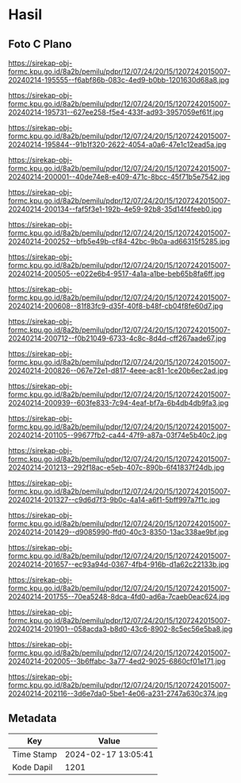 # Hasil

## Foto C Plano

https://sirekap-obj-formc.kpu.go.id/8a2b/pemilu/pdpr/12/07/24/20/15/1207242015007-20240214-195555--f6abf86b-083c-4ed9-b0bb-1201630d68a8.jpg

https://sirekap-obj-formc.kpu.go.id/8a2b/pemilu/pdpr/12/07/24/20/15/1207242015007-20240214-195731--627ee258-f5e4-433f-ad93-3957059ef61f.jpg

https://sirekap-obj-formc.kpu.go.id/8a2b/pemilu/pdpr/12/07/24/20/15/1207242015007-20240214-195844--91b1f320-2622-4054-a0a6-47e1c12ead5a.jpg

https://sirekap-obj-formc.kpu.go.id/8a2b/pemilu/pdpr/12/07/24/20/15/1207242015007-20240214-200001--40de74e8-e409-471c-8bcc-45f71b5e7542.jpg

https://sirekap-obj-formc.kpu.go.id/8a2b/pemilu/pdpr/12/07/24/20/15/1207242015007-20240214-200134--faf5f3e1-192b-4e59-92b8-35d14f4feeb0.jpg

https://sirekap-obj-formc.kpu.go.id/8a2b/pemilu/pdpr/12/07/24/20/15/1207242015007-20240214-200252--bfb5e49b-cf84-42bc-9b0a-ad66315f5285.jpg

https://sirekap-obj-formc.kpu.go.id/8a2b/pemilu/pdpr/12/07/24/20/15/1207242015007-20240214-200505--e022e6b4-9517-4a1a-a1be-beb65b8fa6ff.jpg

https://sirekap-obj-formc.kpu.go.id/8a2b/pemilu/pdpr/12/07/24/20/15/1207242015007-20240214-200608--81f83fc9-d35f-40f8-b48f-cb04f8fe60d7.jpg

https://sirekap-obj-formc.kpu.go.id/8a2b/pemilu/pdpr/12/07/24/20/15/1207242015007-20240214-200712--f0b21049-6733-4c8c-8d4d-cff267aade67.jpg

https://sirekap-obj-formc.kpu.go.id/8a2b/pemilu/pdpr/12/07/24/20/15/1207242015007-20240214-200826--067e72e1-d817-4eee-ac81-1ce20b6ec2ad.jpg

https://sirekap-obj-formc.kpu.go.id/8a2b/pemilu/pdpr/12/07/24/20/15/1207242015007-20240214-200939--603fe833-7c94-4eaf-bf7a-6b4db4db9fa3.jpg

https://sirekap-obj-formc.kpu.go.id/8a2b/pemilu/pdpr/12/07/24/20/15/1207242015007-20240214-201105--99677fb2-ca44-47f9-a87a-03f74e5b40c2.jpg

https://sirekap-obj-formc.kpu.go.id/8a2b/pemilu/pdpr/12/07/24/20/15/1207242015007-20240214-201213--292f18ac-e5eb-407c-890b-6f41837f24db.jpg

https://sirekap-obj-formc.kpu.go.id/8a2b/pemilu/pdpr/12/07/24/20/15/1207242015007-20240214-201327--c9d6d7f3-9b0c-4a14-a6f1-5bff997a7f1c.jpg

https://sirekap-obj-formc.kpu.go.id/8a2b/pemilu/pdpr/12/07/24/20/15/1207242015007-20240214-201429--d9085990-ffd0-40c3-8350-13ac338ae9bf.jpg

https://sirekap-obj-formc.kpu.go.id/8a2b/pemilu/pdpr/12/07/24/20/15/1207242015007-20240214-201657--ec93a94d-0367-4fb4-916b-d1a62c22133b.jpg

https://sirekap-obj-formc.kpu.go.id/8a2b/pemilu/pdpr/12/07/24/20/15/1207242015007-20240214-201755--70ea5248-8dca-4fd0-ad6a-7caeb0eac624.jpg

https://sirekap-obj-formc.kpu.go.id/8a2b/pemilu/pdpr/12/07/24/20/15/1207242015007-20240214-201901--058acda3-b8d0-43c6-8902-8c5ec56e5ba8.jpg

https://sirekap-obj-formc.kpu.go.id/8a2b/pemilu/pdpr/12/07/24/20/15/1207242015007-20240214-202005--3b6ffabc-3a77-4ed2-9025-6860cf01e171.jpg

https://sirekap-obj-formc.kpu.go.id/8a2b/pemilu/pdpr/12/07/24/20/15/1207242015007-20240214-202116--3d6e7da0-5be1-4e06-a231-2747a630c374.jpg


## Metadata

| Key        | Value               |
| ---------- | ------------------- |
| Time Stamp | 2024-02-17 13:05:41 |
| Kode Dapil | 1201                |



